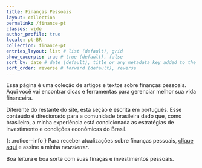 ```yaml
---
title: Finanças Pessoais
layout: collection
permalink: /finance-pt
classes: wide
author_profile: true
locale: pt-BR
collection: finance-pt
entries_layout: list # list (default), grid
show_excerpts: true # true (default), false
sort_by: date # date (default), title or any metadata key added to the collection's documents
sort_order: reverse # forward (default), reverse
---
```


Essa página é uma coleção de artigos e textos sobre finanças pessoais. Aqui você vai encontrar dicas e ferramentas para gerenciar melhor sua vida financeira.

Diferente do restante do site, esta seção é escrita em português. Esse conteúdo é direcionado para a comunidade brasileira dado que, como brasileiro, a minha experiência está condicionada as estratégias de investimento e condições econômicas do Brasil.

{: .notice--info }
Para receber atualizações sobre finanças pessoais, [clique aqui](https://edu-on-money.ck.page/25983452fa) e assine a minha n*ewsletter*.

Boa leitura e boa sorte com suas finaças e investimentos pessoais.